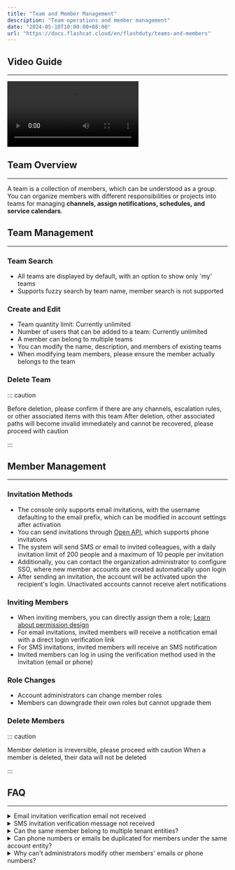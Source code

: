 ```yaml
---
title: "Team and Member Management"
description: "Team operations and member management"
date: "2024-05-10T10:00:00+08:00"
url: "https://docs.flashcat.cloud/en/flashduty/teams-and-members"
---
```


## Video Guide
---
<Video src="https://download.flashcat.cloud/flashduty/video/team-and-members.mp4"></Video>

## Team Overview
---
A team is a collection of members, which can be understood as a group. You can organize members with different responsibilities or projects into teams for managing **channels, assign notifications, schedules, and service calendars**.

## Team Management
---

### Team Search

- All teams are displayed by default, with an option to show only 'my' teams
- Supports fuzzy search by team name, member search is not supported

### Create and Edit

- Team quantity limit: Currently unlimited
- Number of users that can be added to a team: Currently unlimited
- A member can belong to multiple teams
- You can modify the name, description, and members of existing teams
- When modifying team members, please ensure the member actually belongs to the team

### Delete Team

::: caution

Before deletion, please confirm if there are any channels, escalation rules, or other associated items with this team
After deletion, other associated paths will become invalid immediately and cannot be recovered, please proceed with caution

:::

## Member Management
---

### Invitation Methods

- The console only supports email invitations, with the username defaulting to the email prefix, which can be modified in account settings after activation
- You can send invitations through [Open API](https://developer.flashcat.cloud/api-110655699), which supports phone invitations
- The system will send SMS or email to invited colleagues, with a daily invitation limit of 200 people and a maximum of 10 people per invitation
- Additionally, you can contact the organization administrator to configure SSO, where new member accounts are created automatically upon login
- After sending an invitation, the account will be activated upon the recipient's login. Unactivated accounts cannot receive alert notifications

### Inviting Members

- When inviting members, you can directly assign them a role; [Learn about permission design](https://docs.flashcat.cloud/en/flashduty/permission-overview?nav=01JCQ7A4N4WRWNXW8EWEHXCMF5)
- For email invitations, invited members will receive a notification email with a direct login verification link
- For SMS invitations, invited members will receive an SMS notification
- Invited members can log in using the verification method used in the invitation (email or phone)

### Role Changes

- Account administrators can change member roles
- Members can downgrade their own roles but cannot upgrade them

### Delete Members
::: caution

Member deletion is irreversible, please proceed with caution
When a member is deleted, their data will not be deleted

:::

## FAQ
---
<details>
  <summary>Email invitation verification email not received</summary>
  Please verify the email address is correct, check the spam folder, and ensure no blocking policies are set. If everything is normal, try having the inviter resend the invitation or contact official technical support
</details>

<details>
  <summary>SMS invitation verification message not received</summary>
  Please verify the phone number is correct and no blocking policies are set. If everything is normal, try having the inviter resend the invitation or contact official technical support
</details>

<details>
  <summary>Can the same member belong to multiple tenant entities?</summary>
  Yes, for example, if member A belongs to multiple entities, they will be prompted to select which entity to log into during login
</details>

<details>
  <summary>Can phone numbers or emails be duplicated for members under the same account entity?</summary>
  No, phone numbers and emails must be unique
</details>

<details>
  <summary>Why can't administrators modify other members' emails or phone numbers?</summary>
  Phone numbers and emails are crucial channels for incident notifications and console login. To prevent unauthorized modifications that could lead to unexpected incidents, only the members themselves can modify these details, and verification is required
</details>


